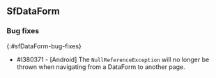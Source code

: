 ## SfDataForm

### Bug fixes
{:#sfDataForm-bug-fixes}

* \#I380371 - [Android] The `NullReferenceException` will no longer be thrown when navigating from a DataForm to another page.
